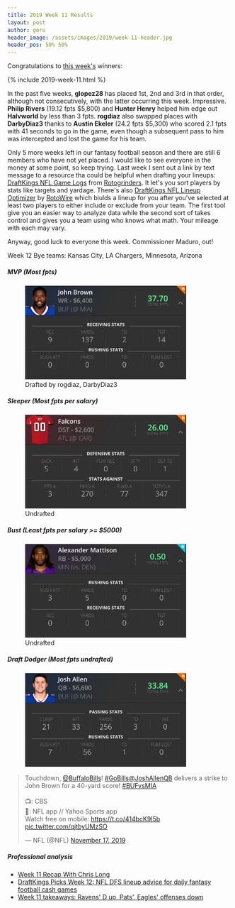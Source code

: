 ```yaml
---
title: 2019 Week 11 Results
layout: post
author: geru
header_image: /assets/images/2019/week-11-header.jpg
header_pos: 50% 50%
---
```

Congratulations to [this week's](https://www.draftkings.com/contest/gamecenter/80661195) winners:

{% include 2019-week-11.html %}

In the past five weeks, __glopez28__ has placed 1st, 2nd and 3rd in that order, although not consecutively, with the latter occurring this week. Impressive. __Philip Rivers__ (19.12 fpts $5,800) and __Hunter Henry__ helped him edge out __Halvworld__ by less than 3 fpts. __rogdiaz__ also swapped places with __DarbyDiaz3__ thanks to __Austin Ekeler__ (24.2 fpts $5,300) who scored 2.1 fpts with 41 seconds to go in the game, even though a subsequent pass to him was intercepted and lost the game for his team.

Only 5 more weeks left in our fantasy football season and there are still 6 members who have not yet placed. I would like to see everyone in the money at some point, so keep trying. Last week I sent out a link by text message to a resource tha could be helpful when drafting your lineups: [DraftKings NFL Game Logs](https://rotogrinders.com/game-stats/nfl?site=draftkings) from [Rotogrinders](https://rotogrinders.com). It let's you sort players by stats like targets and yardage. There's also [DraftKings NFL Lineup Optimizer](https://www.rotowire.com/daily/nfl/optimizer.php?site=DraftKings) by [RotoWire](https://www.rotowire.com) which biulds a lineup for you after you've selected at least two players to either include or exclude from your team. The first tool give you an easier way to analyze data while the second sort of takes control and gives you a team using who knows what math. Your mileage with each may vary. 

Anyway, good luck to everyone this week. Commissioner Maduro, out!

Week 12 Bye teams: Kansas City, LA Chargers, Minnesota, Arizona

##### MVP (Most fpts)
<figure class="figure">
    <img class="img-fluid" src="/assets/images/2019/week-11-john-brown.png" width="364px"/>
    <figcaption class="figure-caption">Drafted by <span class="font-weight-bold">rogdiaz, DarbyDiaz3</span></figcaption>
</figure>

##### Sleeper (Most fpts per salary)
<figure class="figure">
    <img class="img-fluid" src="/assets/images/2019/week-11-falcons.png" width="364px"/>
    <figcaption class="figure-caption"><span class="font-weight-bold">Undrafted</span></figcaption>
</figure>

##### Bust (Least fpts per salary >= $5000)
<figure class="figure">
    <img class="img-fluid" src="/assets/images/2019/week-11-alexander-mattison.png" width="364px"/>
    <figcaption class="figure-caption"><span class="font-weight-bold">Undrafted</span></figcaption>
</figure>


##### Draft Dodger (Most fpts undrafted)
<figure class="figure">
    <img class="img-fluid" src="/assets/images/2019/week-11-josh-allen.png" width="364px"/>
</figure>
<blockquote class="twitter-tweet"><p lang="en" dir="ltr">Touchdown, <a href="https://twitter.com/BuffaloBills?ref_src=twsrc%5Etfw">@BuffaloBills</a>! <a href="https://twitter.com/hashtag/GoBills?src=hash&amp;ref_src=twsrc%5Etfw">#GoBills</a><a href="https://twitter.com/JoshAllenQB?ref_src=twsrc%5Etfw">@JoshAllenQB</a> delivers a strike to John Brown for a 40-yard score! <a href="https://twitter.com/hashtag/BUFvsMIA?src=hash&amp;ref_src=twsrc%5Etfw">#BUFvsMIA</a><br><br>📺: CBS<br>📱: NFL app // Yahoo Sports app<br>Watch free on mobile: <a href="https://t.co/414bcK9I5b">https://t.co/414bcK9I5b</a> <a href="https://t.co/qjtbyUMzSO">pic.twitter.com/qjtbyUMzSO</a></p>&mdash; NFL (@NFL) <a href="https://twitter.com/NFL/status/1196137782302789632?ref_src=twsrc%5Etfw">November 17, 2019</a></blockquote> <script async src="https://platform.twitter.com/widgets.js" charset="utf-8"></script>

##### Professional analysis
<ul class="list-unstyled" id="pro-links">
    <a href="https://www.theringer.com/2019/11/18/20971207/week-11-recap-with-chris-long" target="_blank"><li>Week 11 Recap With Chris Long
</li></a>
    <a href="https://www.sportingnews.com/us/fantasy/news/draftkings-picks-week-12-nfl-dfs-lineup-advice-cash-games-daily-fantasy-football-sleepers-values/as547x81cujl15matgmiulilo" target="_blank"><li>DraftKings Picks Week 12: NFL DFS lineup advice for daily fantasy football cash games</li></a>
    <a href="http://www.nfl.com/news/story/0ap3000001078444/article/week-11-takeaways-ravens-d-up-pats-eagles-offenses-down" target="_blank"><li>Week 11 takeaways: Ravens' D up, Pats', Eagles' offenses down</li></a>
</ul>
